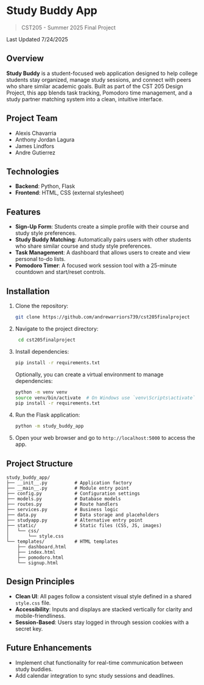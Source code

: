 # Study Buddy App
> CST205 - Summer 2025 Final Project

Last Updated 7/24/2025

## Overview
**Study Buddy** is a student-focused web application designed to help college students stay organized, manage study sessions, and connect with peers who share similar academic goals. Built as part of the CST 205 Design Project, this app blends task tracking, Pomodoro time management, and a study partner matching system into a clean, intuitive interface.

## Project Team
- Alexis Chavarria
- Anthony Jordan Lagura
- James Lindfors
- Andre Gutierrez

## Technologies
- **Backend**: Python, Flask
- **Frontend**: HTML, CSS (external stylesheet)

## Features
- **Sign-Up Form**: Students create a simple profile with their course and study style preferences.
- **Study Buddy Matching**: Automatically pairs users with other students who share similar course and study style preferences.
- **Task Management**: A dashboard that allows users to create and view personal to-do lists.
- **Pomodoro Timer**: A focused work session tool with a 25-minute countdown and start/reset controls.

## Installation
1. Clone the repository:
   ```bash
   git clone https://github.com/andrewarriors739/cst205finalproject 
   ```
2. Navigate to the project directory:
   ```bash
    cd cst205finalproject
    ```
3. Install dependencies:
    ```bash
    pip install -r requirements.txt
    ```
    Optionally, you can create a virtual environment to manage dependencies:
   ```bash
   python -m venv venv
   source venv/bin/activate  # On Windows use `venv\Scripts\activate`
   pip install -r requirements.txt
   ```

4. Run the Flask application:
    ```bash
    python -m study_buddy_app
    ```

5. Open your web browser and go to `http://localhost:5000` to access the app.

## Project Structure
```
study_buddy_app/
├── __init__.py          # Application factory
├── __main__.py          # Module entry point
├── config.py            # Configuration settings
├── models.py            # Database models
├── routes.py            # Route handlers
├── services.py          # Business logic
├── data.py              # Data storage and placeholders
├── studyapp.py          # Alternative entry point
├── static/              # Static files (CSS, JS, images)
│   └── css/
│       └── style.css
└── templates/           # HTML templates
    ├── dashboard.html
    ├── index.html
    ├── pomodoro.html
    └── signup.html
```

## Design Principles
- **Clean UI**: All pages follow a consistent visual style defined in a shared `style.css` file.
- **Accessibility**: Inputs and displays are stacked vertically for clarity and mobile-friendliness.
- **Session-Based**: Users stay logged in through session cookies with a secret key.

## Future Enhancements
- Implement chat functionality for real-time communication between study buddies.
- Add calendar integration to sync study sessions and deadlines.
